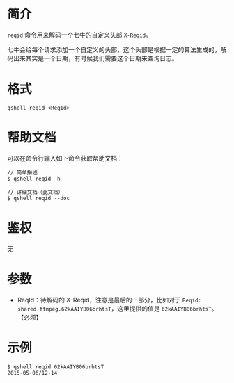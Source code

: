 # 简介
`reqid` 命令用来解码一个七牛的自定义头部 `X-Reqid`。

七牛会给每个请求添加一个自定义的头部，这个头部是根据一定的算法生成的，解码出来其实是一个日期，有时候我们需要这个日期来查询日志。

# 格式
```
qshell reqid <ReqId>
```

# 帮助文档
可以在命令行输入如下命令获取帮助文档：
```
// 简单描述
$ qshell reqid -h 

// 详细文档（此文档）
$ qshell reqid --doc
```

# 鉴权
无

# 参数
- ReqId：待解码的 X-Reqid，注意是最后的一部分，比如对于 `Reqid: shared.ffmpeg.62kAAIYB06brhtsT`，这里提供的值是 `62kAAIYB06brhtsT`。 【必须】

# 示例
```
$ qshell reqid 62kAAIYB06brhtsT
2015-05-06/12-14
```